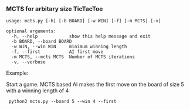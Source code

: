 ### MCTS for arbitary size TicTacToe 

```angular2html
usage: mcts.py [-h] [-b BOARD] [-w WIN] [-f] [-m MCTS] [-v]

optional arguments:
  -h, --help            show this help message and exit
  -b BOARD, --board BOARD
  -w WIN, --win WIN     minimum winning length
  -f, --first           AI first move
  -m MCTS, --mcts MCTS  Number of MCTS iterations
  -v, --verbose
```

Example:

Start a game. MCTS based AI makes the first move on the board of size 5 with a winning length of 4 

```angular2html
 python3 mcts.py --board 5 --win 4 --first
```